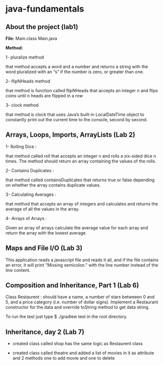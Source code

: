 # java-fundamentals

## About the project (lab1)

**File:**
Main.class
Main.java

**Method:**

1- pluralize method

that method accepts a word and a number and returns a string with the word pluralized with an “s” if the number is zero, or greater than one.

2- flipNHeads method

that method is function called flipNHeads that accepts an integer n and flips coins until n heads are flipped in a row

3- clock method

that method is clock that uses Java’s built-in LocalDateTime object to constantly print out the current time to the console, second by second.

## Arrays, Loops, Imports, ArrayLists  (Lab 2)

1- Rolling Dice : 

that method called roll that accepts an integer n and rolls a six-sided dice n times. The method should return an array containing the values of the rolls.

2- Contains Duplicates :

that method called containsDuplicates that returns true or false depending on whether the array contains duplicate values.

3- Calculating Averages :

that method that accepts an array of integers and calculates and returns the average of all the values in the array.

4- Arrays of Arrays :

Given an array of arrays calculate the average value for each array and return the array with the lowest average.

## Maps and File I/O  (Lab 3)

This application reads a javascript file and reads it all, and if the file contains an error, it will print "Missing semicolon." with the line number instead of the line content.

## Composition and Inheritance, Part 1  (Lab 6)

Class Restaurent :
should have a name, a number of stars betweeen 0 and 5, and a price category (i.e. number of dollar signs). Implement a Restaurant constructor for the data and override toString method to get data string.

To run the test just type $ ./gradlew test in the root directory.

## Inheritance, day 2  (Lab 7)

* created class called shop has the same logic as Restaurent class

* created class called theatre  and added a list of movies in it as attribute and 2 methods one to add movie and one to delete

